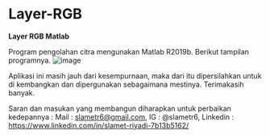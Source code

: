 # Layer-RGB
**Layer RGB Matlab**

Program pengolahan citra mengunakan Matlab R2019b. Berikut tampilan programnya.
![image](https://user-images.githubusercontent.com/53107522/128503514-a5c9572d-b3f1-434f-b36e-cce2cc32323a.png)

Aplikasi ini masih jauh dari kesempurnaan, maka dari itu dipersilahkan untuk di kembangkan dan dipergunakan sebagaimana mestinya. 
Terimakasih banyak.

Saran dan masukan yang membangun diharapkan untuk perbaikan kedepannya : 
Mail : slametr6@gmail.com, 
IG : @slametr6, 
Linkedin : https://www.linkedin.com/in/slamet-riyadi-7b13b5162/
